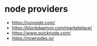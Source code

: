 # node providers

- https://runnode.com/
- https://blockdaemon.com/marketplace/
- https://www.quicknode.com/
- https://nownodes.io/
